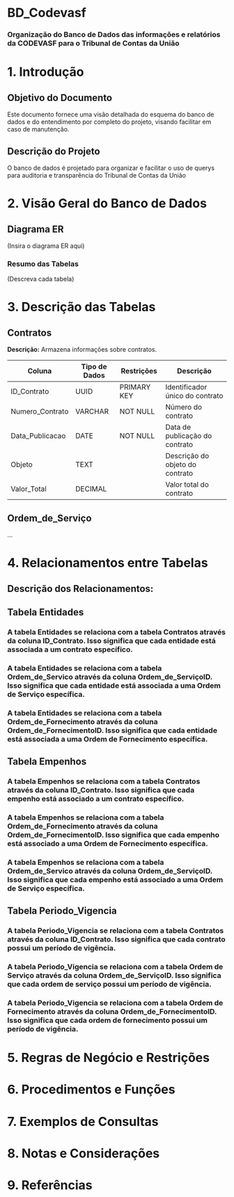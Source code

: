 # BD_Codevasf
### Organização do Banco de Dados das informações e relatórios da CODEVASF para o Tribunal de Contas da União 

# 1. Introdução
## Objetivo do Documento
Este documento fornece uma visão detalhada do esquema do banco de dados e do entendimento por completo do projeto, visando facilitar em caso de manutenção.

## Descrição do Projeto
O banco de dados é projetado para organizar e facilitar o uso de querys para auditoria e transparência do Tribunal de Contas da União

# 2. Visão Geral do Banco de Dados
## Diagrama ER
(Insira o diagrama ER aqui)

### Resumo das Tabelas
(Descreva cada tabela)

# 3. Descrição das Tabelas

## Contratos
**Descrição:** Armazena informações sobre contratos.

| Coluna           | Tipo de Dados | Restrições             | Descrição                     |
|------------------|---------------|------------------------|-------------------------------|
| ID_Contrato      | UUID          | PRIMARY KEY            | Identificador único do contrato |
| Numero_Contrato  | VARCHAR       | NOT NULL               | Número do contrato             |
| Data_Publicacao  | DATE          | NOT NULL               | Data de publicação do contrato |
| Objeto           | TEXT          |                        | Descrição do objeto do contrato|
| Valor_Total      | DECIMAL       |                        | Valor total do contrato        |

## Ordem_de_Serviço
...

# 4. Relacionamentos entre Tabelas
## Descrição dos Relacionamentos:  

## Tabela Entidades 

 ### A tabela Entidades se relaciona com a tabela Contratos através da coluna ID_Contrato. Isso significa que cada entidade está associada a um contrato específico. 
 
 ### A tabela Entidades se relaciona com a tabela Ordem_de_Servico através da coluna Ordem_de_ServiçoID. Isso significa que cada entidade está associada a uma Ordem de Serviço específica. 
 
 ### A tabela Entidades se relaciona com a tabela Ordem_de_Fornecimento através da coluna Ordem_de_FornecimentoID. Isso significa que cada entidade está associada a uma Ordem de Fornecimento específica. 

 

## Tabela Empenhos 
### A tabela Empenhos se relaciona com a tabela Contratos através da coluna ID_Contrato. Isso significa que cada empenho está associado a um contrato específico. 

### A tabela Empenhos se relaciona com a tabela Ordem_de_Fornecimento através da coluna Ordem_de_FornecimentoID. Isso significa que cada empenho está associado a uma Ordem de Fornecimento específica. 

### A tabela Empenhos se relaciona com a tabela Ordem_de_Servico através da coluna Ordem_de_ServiçoID. Isso significa que cada empenho está associado a uma Ordem de Serviço específica. 

 

## Tabela Periodo_Vigencia 

### A tabela Periodo_Vigencia se relaciona com a tabela Contratos através da coluna ID_Contrato. Isso significa que cada contrato possui um período de vigência. 

### A tabela Periodo_Vigencia se relaciona com a tabela Ordem de Serviço através da coluna Ordem_de_ServiçoID. Isso significa que cada ordem de serviço possui um período de vigência. 

### A tabela Periodo_Vigencia se relaciona com a tabela Ordem de Fornecimento através da coluna Ordem_de_FornecimentoID. Isso significa que cada ordem de fornecimento possui um período de vigência. 

# 5. Regras de Negócio e Restrições


# 6. Procedimentos e Funções


# 7. Exemplos de Consultas


# 8. Notas e Considerações


# 9. Referências

